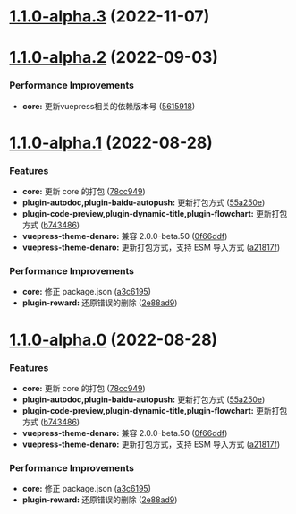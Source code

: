 # [1.1.0-alpha.3](https://github.com/denaro-org/vuepress-theme-denaro/compare/v1.1.0-alpha.2...v1.1.0-alpha.3) (2022-11-07)



# [1.1.0-alpha.2](https://github.com/denaro-org/vuepress-theme-denaro/compare/v1.1.0-alpha.1...v1.1.0-alpha.2) (2022-09-03)


### Performance Improvements

* **core:** 更新vuepress相关的依赖版本号 ([5615918](https://github.com/denaro-org/vuepress-theme-denaro/commit/561591832dc76d90480c65fa09212665d49b0d72))



# [1.1.0-alpha.1](https://github.com/denaro-org/vuepress-theme-denaro/compare/v1.0.2-alpha.11...v1.1.0-alpha.1) (2022-08-28)


### Features

* **core:** 更新 core 的打包 ([78cc949](https://github.com/denaro-org/vuepress-theme-denaro/commit/78cc949376cef4f7cace7b4ba5dc4cc86718000c))
* **plugin-autodoc,plugin-baidu-autopush:** 更新打包方式 ([55a250e](https://github.com/denaro-org/vuepress-theme-denaro/commit/55a250e0f47dd9ff6df0739e930256a54432ec02))
* **plugin-code-preview,plugin-dynamic-title,plugin-flowchart:** 更新打包方式 ([b743486](https://github.com/denaro-org/vuepress-theme-denaro/commit/b743486c5aafefd0ee6a8de1807571c331699a4d))
* **vuepress-theme-denaro:** 兼容 2.0.0-beta.50 ([0f66ddf](https://github.com/denaro-org/vuepress-theme-denaro/commit/0f66ddffe388e2a4f69909732b2f8351e24c01e8))
* **vuepress-theme-denaro:** 更新打包方式，支持 ESM 导入方式 ([a21817f](https://github.com/denaro-org/vuepress-theme-denaro/commit/a21817f18c8a4f203bf6f6a9f25e8de5f17391bb))


### Performance Improvements

* **core:** 修正 package.json ([a3c6195](https://github.com/denaro-org/vuepress-theme-denaro/commit/a3c6195e1b2e5593c3905fae3cd998344eb60321))
* **plugin-reward:** 还原错误的删除 ([2e88ad9](https://github.com/denaro-org/vuepress-theme-denaro/commit/2e88ad9e1f125fee09bc2a75ef9695da240c5d19))



# [1.1.0-alpha.0](https://github.com/denaro-org/vuepress-theme-denaro/compare/v1.0.2-alpha.11...v1.1.0-alpha.0) (2022-08-28)


### Features

* **core:** 更新 core 的打包 ([78cc949](https://github.com/denaro-org/vuepress-theme-denaro/commit/78cc949376cef4f7cace7b4ba5dc4cc86718000c))
* **plugin-autodoc,plugin-baidu-autopush:** 更新打包方式 ([55a250e](https://github.com/denaro-org/vuepress-theme-denaro/commit/55a250e0f47dd9ff6df0739e930256a54432ec02))
* **plugin-code-preview,plugin-dynamic-title,plugin-flowchart:** 更新打包方式 ([b743486](https://github.com/denaro-org/vuepress-theme-denaro/commit/b743486c5aafefd0ee6a8de1807571c331699a4d))
* **vuepress-theme-denaro:** 兼容 2.0.0-beta.50 ([0f66ddf](https://github.com/denaro-org/vuepress-theme-denaro/commit/0f66ddffe388e2a4f69909732b2f8351e24c01e8))
* **vuepress-theme-denaro:** 更新打包方式，支持 ESM 导入方式 ([a21817f](https://github.com/denaro-org/vuepress-theme-denaro/commit/a21817f18c8a4f203bf6f6a9f25e8de5f17391bb))


### Performance Improvements

* **core:** 修正 package.json ([a3c6195](https://github.com/denaro-org/vuepress-theme-denaro/commit/a3c6195e1b2e5593c3905fae3cd998344eb60321))
* **plugin-reward:** 还原错误的删除 ([2e88ad9](https://github.com/denaro-org/vuepress-theme-denaro/commit/2e88ad9e1f125fee09bc2a75ef9695da240c5d19))



